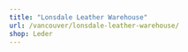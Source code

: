 ```yaml
---
title: "Lonsdale Leather Warehouse"
url: /vancouver/lonsdale-leather-warehouse/
shop: Leder
---
```

